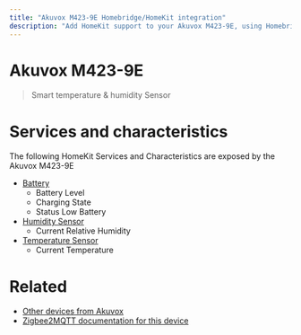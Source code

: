 ```yaml
---
title: "Akuvox M423-9E Homebridge/HomeKit integration"
description: "Add HomeKit support to your Akuvox M423-9E, using Homebridge, Zigbee2MQTT and homebridge-z2m."
---
```

<!---
This file has been GENERATED using src/docgen/docgen.ts
DO NOT EDIT THIS FILE MANUALLY!
-->
# Akuvox M423-9E
> Smart temperature & humidity Sensor


# Services and characteristics
The following HomeKit Services and Characteristics are exposed by
the Akuvox M423-9E

* [Battery](../../battery.md)
  * Battery Level
  * Charging State
  * Status Low Battery
* [Humidity Sensor](../../sensors.md)
  * Current Relative Humidity
* [Temperature Sensor](../../sensors.md)
  * Current Temperature


# Related
* [Other devices from Akuvox](../index.md#akuvox)
* [Zigbee2MQTT documentation for this device](https://www.zigbee2mqtt.io/devices/M423-9E.html)